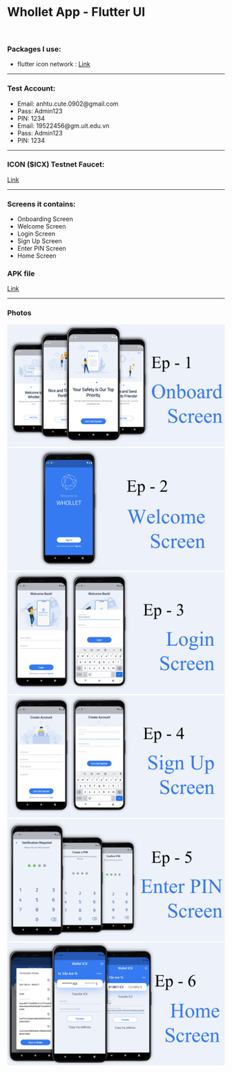 <h1> Whollet App - Flutter UI </h1>
<br>
<h3> Packages I use: </h3>
<ul>
  <li> flutter icon network : <a href="https://pub.dev/packages/flutter_icon_network?fbclid=IwAR17Vkh3aFkZeZcGrQ7Y5G5UGkokJG4kZtE9bImUjKwlr2RZMdoapP8SUHc" target="_blank"> Link </a>
  </li>  
</ul>
<hr>
<h3> Test Account: </h3>
<ul>
  <li> 
    Email: anhtu.cute.0902@gmail.com
  </li>
  <li> 
    Pass: Admin123
  </li>
  <li> 
    PIN: 1234
  </li>
  <li> 
    Email: 19522456@gm.uit.edu.vn
  </li>
  <li> 
    Pass: Admin123
  </li>
  <li> 
    PIN: 1234
  </li>
</ul>
<hr>
<h3> ICON ($ICX) Testnet Faucet: </h3>
<a href="https://faucet.sharpn.tech/" target="_blank"> Link </a>
<hr>
<h3> Screens it contains: </h3>
<ul>
  <li> 
    Onboarding Screen
  </li>
  <li> 
    Welcome Screen
  </li>
  <li> 
    Login Screen
  </li>
  <li> 
    Sign Up Screen
  </li>
  <li> 
    Enter PIN Screen
  </li>
  <li> 
    Home Screen
  </li>
</ul>
<h3> APK file </h3>
<a href="https://drive.google.com/file/d/1gVBrgO6W_m9_IeZgesmwWKF_-3pgJymb/view?usp=sharing" target="_blank"> Link </a>
<hr>
<h3> Photos </h3>
<img src="https://raw.githubusercontent.com/Tu98-math/whollet/main/EP-1.png">
<img src="https://raw.githubusercontent.com/Tu98-math/whollet/main/EP-2.png">
<img src="https://raw.githubusercontent.com/Tu98-math/whollet/main/EP-3.png">
<img src="https://raw.githubusercontent.com/Tu98-math/whollet/main/EP-4.png">
<img src="https://raw.githubusercontent.com/Tu98-math/whollet/main/EP-5.png">
<img src="https://raw.githubusercontent.com/Tu98-math/whollet/main/EP-6.png">
